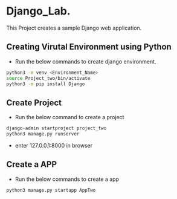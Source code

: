 # Django_Lab.

This Project creates a sample Django web application.

## Creating Virutal Environment using Python
 
- Run the below commands to create django environment.


```bash
python3 -m venv <Environment_Name>
source Project_two/bin/activate
python3 -m pip install Django

```

## Create Project

- Run the below command to create a project

```bash
django-admin startproject project_two
python3 manage.py runserver
```
- enter 127.0.0.1:8000 in browser


## Create a APP

- Run the below commands to create a app

```bash
python3 manage.py startapp AppTwo
```


    

